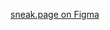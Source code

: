 [sneak.page on Figma](https://www.figma.com/proto/xa7WL6OE4tMpX2WScvv3zr/Sneak.Page?node-id=19%3A23979&viewport=-699%2C385%2C0.4106914699077606&scaling=min-zoom)

